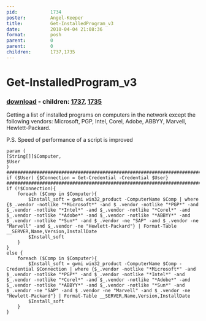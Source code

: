 ```yaml
---
pid:            1734
poster:         Angel-Keeper
title:          Get-InstalledProgram_v3
date:           2010-04-04 21:08:36
format:         posh
parent:         0
parent:         0
children:       1737,1735
---
```


# Get-InstalledProgram_v3

### [download](1734.ps1) - children: [1737](1737.md), [1735](1735.md)

Getting a list of installed programs on computers in the network except the following vendors:
Microsoft, PGP, Intel, Corel, Adobe, ABBYY, Marvell, Hewlett-Packard.

P.S. Speed of performance of a script is improved

```posh
param (
[String[]]$Computer,
$User
)
#############################################################################################
if ($User) {$Connection = Get-Credential -Credential $User}
#############################################################################################
if (!$Connection){
	foreach ($Comp in $Computer){
		$Install_soft = gwmi win32_product -ComputerName $Comp | where {$_.vendor -notlike "*Microsoft*" -and $_.vendor -notlike "*PGP*" -and $_.vendor -notlike "*Intel*" -and $_.vendor -notlike "*Corel*" -and $_.vendor -notlike "*Adobe*" -and $_.vendor -notlike "*ABBYY*" -and $_.vendor -notlike "*Sun*" -and $_.vendor -ne "SAP" -and $_.vendor -ne "Marvell" -and $_.vendor -ne "Hewlett-Packard"} | Format-Table __SERVER,Name,Version,InstallDate
		$Install_soft
	}
}
else {
	foreach ($Comp in $Computer){	
		$Install_soft = gwmi win32_product -ComputerName $Comp -Credential $Connection | where {$_.vendor -notlike "*Microsoft*" -and $_.vendor -notlike "*PGP*" -and $_.vendor -notlike "*Intel*" -and $_.vendor -notlike "*Corel*" -and $_.vendor -notlike "*Adobe*" -and $_.vendor -notlike "*ABBYY*" -and $_.vendor -notlike "*Sun*" -and $_.vendor -ne "SAP" -and $_.vendor -ne "Marvell" -and $_.vendor -ne "Hewlett-Packard"} | Format-Table __SERVER,Name,Version,InstallDate
		$Install_soft
	}
}
```
